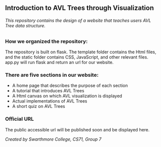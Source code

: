 ## Introduction to AVL Trees through Visualization

###### This repository contains the design of a website that teaches users AVL Tree data structure.

### How we organized the repository:
The repository is built on flask. The template folder contains the Html files, 
and the static folder contains CSS, JavaScript, and other relevant files. 
app.py will run flask and return an url for our website.

### There are five sections in our website:
* A home page that describes the purpose of each section
* A tutorial that introduces AVL Trees
* A Html canvas on which AVL visualization is displayed
* Actual implementations of AVL Trees
* A short quiz on AVL Trees

### Official URL
The public accessible url will be published soon and be displayed here.

_Created by Swarthmore College, CS71, Group 7_